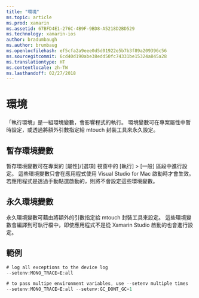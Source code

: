 ```yaml
---
title: "環境"
ms.topic: article
ms.prod: xamarin
ms.assetid: 67BFD4E1-276C-4B9F-9BD8-A5218D2BD529
ms.technology: xamarin-ios
author: bradumbaugh
ms.author: brumbaug
ms.openlocfilehash: ef5cfa2a9eee0d5d01922e5b7b3f89a209396c56
ms.sourcegitcommit: 6cd40d190abe38edd50fc74331be15324a845a28
ms.translationtype: HT
ms.contentlocale: zh-TW
ms.lasthandoff: 02/27/2018
---
```

# <a name="environment"></a>環境

「執行環境」是一組環境變數，會影響程式的執行。 環境變數可在專案屬性中暫時設定，或透過將額外引數指定給 mtouch 封裝工具來永久設定。

## <a name="temporary-environment-variables"></a>暫存環境變數

暫存環境變數可在專案的 [屬性]/[選項] 視窗中的 [執行] > [一般] 區段中進行設定。 這些環境變數只會在應用程式使用 Visual Studio for Mac 啟動時才會生效。若應用程式是透過手動點選啟動的，則將不會設定這些環境變數。

## <a name="permanent-environment-variables"></a>永久環境變數

永久環境變數可藉由將額外的引數指定給 mtouch 封裝工具來設定。 這些環境變數會編譯到可執行檔中，即使應用程式不是從 Xamarin Studio 啟動的也會進行設定。

## <a name="example"></a>範例

```csharp
# log all exceptions to the device log
--setenv:MONO_TRACE=E:all

# to pass multipe environment variables, use --setenv multiple times
--setenv:MONO_TRACE=E:all --setenv:GC_DONT_GC=1
```

